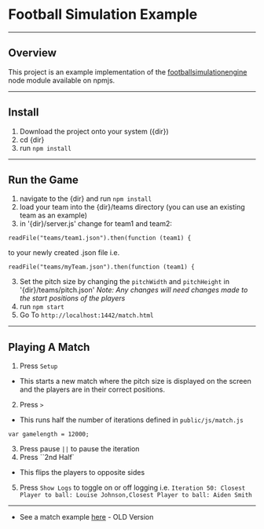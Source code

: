 # Football Simulation Example
---
## Overview
This project is an example implementation of the [footballsimulationengine](https://www.npmjs.com/package/footballsimulationengine) node module available on npmjs.

---
## Install
1. Download the project onto your system ({dir})
2. cd {dir}
3. run ``npm install``
---
## Run the Game
1. navigate to the {dir} and run ``npm install``
2. load your team into the {dir}/teams directory (you can use an existing team as an example)
3. in '{dir}/server.js' change for team1 and team2:
```
readFile("teams/team1.json").then(function (team1) {
```
to your newly created .json file i.e.
```
readFile("teams/myTeam.json").then(function (team1) {
```
3. Set the pitch size by changing the ``pitchWidth`` and ``pitchHeight`` in '{dir}/teams/pitch.json'
*Note: Any changes will need changes made to the start positions of the players*
5. run ``npm start``
6. Go To ``http://localhost:1442/match.html``
---
## Playing A Match
1. Press ``Setup``
- This starts a new match where the pitch size is displayed on the screen and the players are in their correct positions.
2. Press ``>``
- This runs half the number of iterations defined in `public/js/match.js`
```
var gamelength = 12000;
```
3. Press pause ``||`` to pause the iteration
4. Press ``2nd Half`
- This flips the players to opposite sides
5. Press ``Show Logs`` to toggle on or off logging
i.e. `Iteration 50: Closest Player to ball: Louise Johnson,Closest Player to ball: Aiden Smith`

---
* See a match example [here](https://youtu.be/yxTXFrAZCdY) - OLD Version
